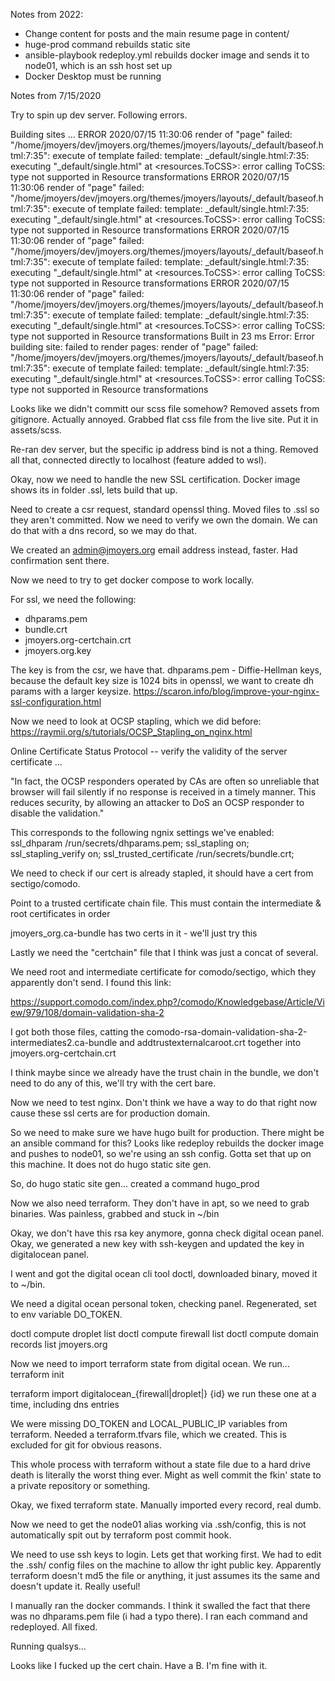 Notes from 2022:

* Change content for posts and the main resume page in content/
* huge-prod command rebuilds static site
* ansible-playbook redeploy.yml rebuilds docker image and sends it to node01,
which is an ssh host set up
* Docker Desktop must be running

Notes from 7/15/2020

Try to spin up dev server. Following errors.

Building sites … ERROR 2020/07/15 11:30:06 render of "page" failed: "/home/jmoyers/dev/jmoyers.org/themes/jmoyers/layouts/\_default/baseof.html:7:35": execute of template failed: template: \_default/single.html:7:35: executing "\_default/single.html" at <resources.ToCSS>: error calling ToCSS: type <nil> not supported in Resource transformations
ERROR 2020/07/15 11:30:06 render of "page" failed: "/home/jmoyers/dev/jmoyers.org/themes/jmoyers/layouts/\_default/baseof.html:7:35": execute of template failed: template: \_default/single.html:7:35: executing "\_default/single.html" at <resources.ToCSS>: error calling ToCSS: type <nil> not supported in Resource transformations
ERROR 2020/07/15 11:30:06 render of "page" failed: "/home/jmoyers/dev/jmoyers.org/themes/jmoyers/layouts/\_default/baseof.html:7:35": execute of template failed: template: \_default/single.html:7:35: executing "\_default/single.html" at <resources.ToCSS>: error calling ToCSS: type <nil> not supported in Resource transformations
ERROR 2020/07/15 11:30:06 render of "page" failed: "/home/jmoyers/dev/jmoyers.org/themes/jmoyers/layouts/\_default/baseof.html:7:35": execute of template failed: template: \_default/single.html:7:35: executing "\_default/single.html" at <resources.ToCSS>: error calling ToCSS: type <nil> not supported in Resource transformations
Built in 23 ms
Error: Error building site: failed to render pages: render of "page" failed:
"/home/jmoyers/dev/jmoyers.org/themes/jmoyers/layouts/\_default/baseof.html:7:35":
execute of template failed: template: \_default/single.html:7:35: executing
"\_default/single.html" at <resources.ToCSS>: error calling ToCSS: type <nil> not
supported in Resource transformations

Looks like we didn't committ our scss file somehow?
Removed assets from gitignore. Actually annoyed.
Grabbed flat css file from the live site. Put it in assets/scss.

Re-ran dev server, but the specific ip address bind is not a thing. Removed all
that, connected directly to localhost (feature added to wsl).

Okay, now we need to handle the new SSL certification. Docker image shows its in
folder .ssl, lets build that up.

Need to create a csr request, standard openssl thing. Moved files to .ssl so
they aren't committed. Now we need to verify we own the domain. We can do that
with a dns record, so we may do that.

We created an admin@jmoyers.org email address instead, faster. Had confirmation
sent there.

Now we need to try to get docker compose to work locally.

For ssl, we need the following:

- dhparams.pem
- bundle.crt
- jmoyers.org-certchain.crt
- jmoyers.org.key

The key is from the csr, we have that.
dhparams.pem - Diffie-Hellman keys, because the default key size is 1024 bits in
openssl, we want to create dh params with a larger keysize.
https://scaron.info/blog/improve-your-nginx-ssl-configuration.html

Now we need to look at OCSP stapling, which we did before:
https://raymii.org/s/tutorials/OCSP_Stapling_on_nginx.html

Online Certificate Status Protocol -- verify the validity of the server
certificate ...

"In fact, the OCSP responders operated by CAs are often so unreliable that
browser will fail silently if no response is received in a timely manner. This
reduces security, by allowing an attacker to DoS an OCSP responder to disable
the validation."

This corresponds to the following ngnix settings we've enabled:
ssl_dhparam /run/secrets/dhparams.pem;
ssl_stapling on;
ssl_stapling_verify on;
ssl_trusted_certificate /run/secrets/bundle.crt;

We need to check if our cert is already stapled, it should have a cert from
sectigo/comodo.

Point to a trusted certificate chain file. This must contain the intermediate &
root certificates in order

jmoyers_org.ca-bundle has two certs in it - we'll just try this

Lastly we need the "certchain" file that I think was just a concat of several.

We need root and intermediate certificate for comodo/sectigo, which they
apparently don't send. I found this link:

https://support.comodo.com/index.php?/comodo/Knowledgebase/Article/View/979/108/domain-validation-sha-2

I got both those files, catting the
comodo-rsa-domain-validation-sha-2-intermediates2.ca-bundle and
addtrustexternalcaroot.crt together into jmoyers.org-certchain.crt

I think maybe since we already have the trust chain in the bundle, we don't need
to do any of this, we'll try with the cert bare.

Now we need to test nginx. Don't think we have a way to do that right now
cause these ssl certs are for production domain.

So we need to make sure we have hugo built for production. There might be an
ansible command for this? Looks like redeploy rebuilds the docker image and
pushes to node01, so we're using an ssh config. Gotta set that up on this
machine. It does not do hugo static site gen.

So, do hugo static site gen... created a command hugo_prod

Now we also need terraform. They don't have in apt, so we need to grab binaries.
Was painless, grabbed and stuck in ~/bin

Okay, we don't have this rsa key anymore, gonna check digital ocean panel. Okay,
we generated a new key with ssh-keygen and updated the key in digitalocean
panel.

I went and got the digital ocean cli tool doctl, downloaded binary, moved it to
~/bin.

We need a digital ocean personal token, checking panel. Regenerated, set to
env variable DO_TOKEN.

doctl compute droplet list
doctl compute firewall list
doctl compute domain records list jmoyers.org

Now we need to import terraform state from digital ocean. We run...
terraform init

terraform import digitalocean\_{firewall|droplet|} {id}
we run these one at a time, including dns entries

We were missing DO_TOKEN and LOCAL_PUBLIC_IP variables from terraform. Needed a
terraform.tfvars file, which we created. This is excluded for git for obvious reasons.

This whole process with terraform without a state file due to a hard drive death
is literally the worst thing ever. Might as well commit the fkin' state to a
private repository or something.

Okay, we fixed terraform state. Manually imported every record, real dumb.

Now we need to get the node01 alias working via .ssh/config, this is not
automatically spit out by terraform post commit hook.

We need to use ssh keys to login. Lets get that working first.
We had to edit the .ssh/ config files on the machine to allow thr ight public
key. Apparently terraform doesn't md5 the file or anything, it just assumes
its the same and doesn't update it. Really useful!

I manually ran the docker commands. I think it swalled the fact that there was
no dhparams.pem file (i had a typo there). I ran each command and redeployed.
All fixed.

Running qualsys...

Looks like I fucked up the cert chain. Have a B. I'm fine with it.

